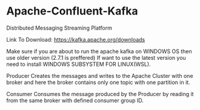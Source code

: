 # Apache-Confluent-Kafka
Distributed Messaging Streaming Platform

Link To Download:
https://kafka.apache.org/downloads

Make sure if you are about to run the apache kafka on WINDOWS OS then use older version (2.7.1 is preffered)
If want to use the latest version you need to install WINDOWS SUBSYSTEM FOR LINUX(WSL).

Producer Creates the messages and writes to the Apache Cluster with one broker and here the broker contains only one topic with one partition in it.

Consumer Consumes the message produced by the Producer by reading it from the same broker with defined consumer group ID.
